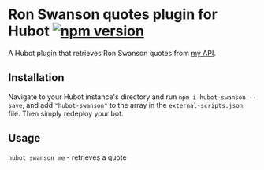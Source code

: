 # Ron Swanson quotes plugin for Hubot [![npm version](https://badge.fury.io/js/hubot-swanson.svg)](http://badge.fury.io/js/hubot-swanson)

A Hubot plugin that retrieves Ron Swanson quotes from [my API](https://github.com/jamesseanwright/ron-swanson-quotes).

## Installation

Navigate to your Hubot instance's directory and run `npm i hubot-swanson --save`, and add `"hubot-swanson"` to the array in the `external-scripts.json` file. Then simply redeploy your bot.

## Usage

`hubot swanson me` - retrieves a quote
